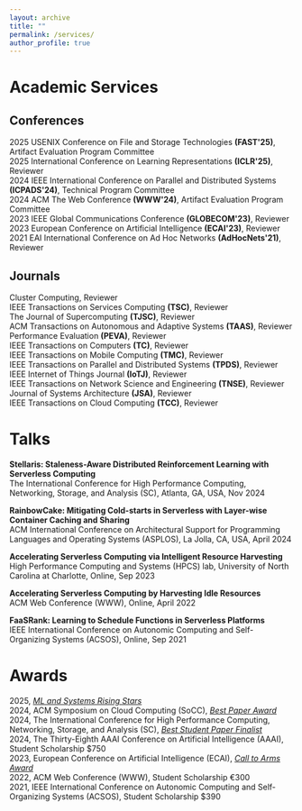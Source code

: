 ```yaml
---
layout: archive
title: ""
permalink: /services/
author_profile: true
---
```


# Academic Services

## Conferences  

2025 USENIX Conference on File and Storage Technologies **(FAST'25)**, Artifact Evaluation Program Committee  
2025 International Conference on Learning Representations **(ICLR'25)**, Reviewer  
2024 IEEE International Conference on Parallel and Distributed Systems **(ICPADS'24)**, Technical Program Committee  
2024 ACM The Web Conference **(WWW'24)**, Artifact Evaluation Program Committee  
2023 IEEE Global Communications Conference **(GLOBECOM'23)**, Reviewer  
2023 European Conference on Artificial Intelligence **(ECAI'23)**, Reviewer  
2021 EAI International Conference on Ad Hoc Networks **(AdHocNets'21)**, Reviewer  

## Journals  

Cluster Computing, Reviewer  
IEEE Transactions on Services Computing **(TSC)**, Reviewer  
The Journal of Supercomputing **(TJSC)**, Reviewer  
ACM Transactions on Autonomous and Adaptive Systems **(TAAS)**, Reviewer  
Performance Evaluation **(PEVA)**, Reviewer  
IEEE Transactions on Computers **(TC)**, Reviewer  
IEEE Transactions on Mobile Computing **(TMC)**, Reviewer  
IEEE Transactions on Parallel and Distributed Systems **(TPDS)**, Reviewer  
IEEE Internet of Things Journal **(IoTJ)**, Reviewer  
IEEE Transactions on Network Science and Engineering **(TNSE)**, Reviewer  
Journal of Systems Architecture **(JSA)**, Reviewer  
IEEE Transactions on Cloud Computing **(TCC)**, Reviewer  


# Talks

**Stellaris: Staleness-Aware Distributed Reinforcement Learning with Serverless Computing**  
The International Conference for High Performance Computing, Networking, Storage, and Analysis (SC), Atlanta, GA, USA, Nov 2024 

**RainbowCake: Mitigating Cold-starts in Serverless with Layer-wise Container Caching and Sharing**  
ACM International Conference on Architectural Support for Programming Languages and Operating Systems (ASPLOS), La Jolla, CA, USA, April 2024

**Accelerating Serverless Computing via Intelligent Resource Harvesting**  
High Performance Computing and Systems (HPCS) lab, University of North Carolina at Charlotte, Online, Sep 2023

**Accelerating Serverless Computing by Harvesting Idle Resources**  
ACM Web Conference (WWW), Online, April 2022

**FaaSRank: Learning to Schedule Functions in Serverless Platforms**  
IEEE International Conference on Autonomic Computing and Self-Organizing Systems (ACSOS), Online, Sep 2021


# Awards

2025, [*ML and Systems Rising Stars*](https://mlcommons.org/about-us/programs/)   
2024, ACM Symposium on Cloud Computing (SoCC), [*Best Paper Award*](https://hanfeiyu.github.io/files/socc24-best-paper.pdf)    
2024, The International Conference for High Performance Computing, Networking, Storage, and Analysis (SC), [*Best Student Paper Finalist*](https://sc24.conference-program.com/presentation/?id=pap594&sess=sess392)    
2024, The Thirty-Eighth AAAI Conference on Artificial Intelligence (AAAI), Student Scholarship $750  
2023, European Conference on Artificial Intelligence (ECAI), [*Call to Arms Award*](https://ecai2023.eu/pca)   
2022, ACM Web Conference (WWW), Student Scholarship €300  
2021, IEEE International Conference on Autonomic Computing and Self-Organizing Systems (ACSOS), Student Scholarship $390  
